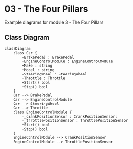 # 03 - The Four Pillars

Example diagrams for module 3 - The Four Pillars

## Class Diagram

```mermaid
classDiagram
	class Car {
		+BrakePedal : BrakePedal
		+EngineControlModule : EngineControlModule
		+Make : string
		+Model : string
		+SteeringWheel : SteeringWheel
		+Throttle : Throttle
		+Start() bool
		+Stop() bool
	}
	Car --> BrakePedal
	Car --> EngineControlModule
	Car --> SteeringWheel
	Car --> Throttle
	class EngineControlModule {
		-_crankPositionSensor : CrankPositionSensor:
		-_throttlePositionSensor : ThrottlePositionSensor
		+Start() bool
		+Stop() bool
	}
	EngineControlModule --> CrankPositionSensor
	EngineControlModule --> ThrottlePositionSensor
```